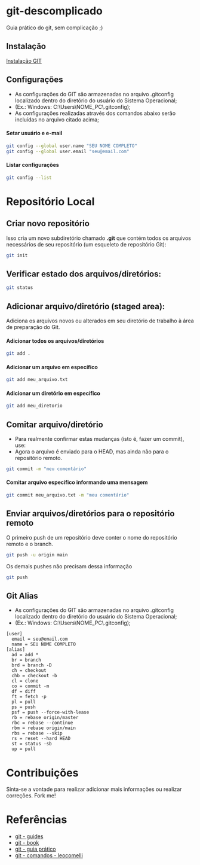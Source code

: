 # git-descomplicado

Guia prático do git, sem complicação ;)

## Instalação

[Instalação GIT](https://emalherbi.github.io/aulas/programacao-web/aula-7-git/#/13)

## Configurações

- As configurações do GIT são armazenadas no arquivo .gitconfig localizado dentro do diretório do usuário do Sistema Operacional; 
- (Ex.: Windows: C:\\Users\\NOME_PC\\.gitconfig);
- As configurações realizadas através dos comandos abaixo serão incluídas no arquivo citado acima;

#### Setar usuário e e-mail

```sh
git config --global user.name "SEU NOME COMPLETO"
git config --global user.email "seu@email.com"
```

#### Listar configurações

```sh
git config --list
```

# Repositório Local

## Criar novo repositório

Isso cria um novo subdiretório chamado **.git** que contém todos os arquivos necessários de seu repositório (um esqueleto de repositório Git):

```sh
git init 
```

## Verificar estado dos arquivos/diretórios:

```sh
git status
```

## Adicionar arquivo/diretório (staged area):

Adiciona os arquivos novos ou alterados em seu diretório de trabalho à área de preparação do Git. 

#### Adicionar todos os arquivos/diretórios

```sh
git add .
```

#### Adicionar um arquivo em específico

```sh
git add meu_arquivo.txt
```

#### Adicionar um diretório em específico

```sh
git add meu_diretorio
```

## Comitar arquivo/diretório

- Para realmente confirmar estas mudanças (isto é, fazer um commit), use:
- Agora o arquivo é enviado para o HEAD, mas ainda não para o repositório remoto.

```sh
git commit -m "meu comentário"
```

#### Comitar arquivo específico informando uma mensagem

```sh
git commit meu_arquivo.txt -m "meu comentário"
```

## Enviar arquivos/diretórios para o repositório remoto

O primeiro push de um repositório deve conter o nome do repositório remoto e o branch.

```sh
git push -u origin main
```

Os demais pushes não precisam dessa informação

```sh
git push
```

## Git Alias

- As configurações do GIT são armazenadas no arquivo .gitconfig localizado dentro do diretório do usuário do Sistema Operacional; 
- (Ex.: Windows: C:\\Users\\NOME_PC\\.gitconfig);
 
```
[user]
  email = seu@email.com
  name = SEU NOME COMPLETO
[alias]
  ad = add *
  br = branch
  brd = branch -D
  ch = checkout
  chb = checkout -b
  cl = clone
  co = commit -m
  df = diff
  ft = fetch -p
  pl = pull
  ps = push
  psf = push --force-with-lease
  rb = rebase origin/master
  rbc = rebase --continue
  rbm = rebase origin/main
  rbs = rebase --skip
  rs = reset --hard HEAD
  st = status -sb
  up = pull
```

# Contribuições

Sinta-se a vontade para realizar adicionar mais informações ou realizar correções. Fork me!

# Referências

- [git - guides](https://github.com/git-guides/git-commit)
- [git - book](https://git-scm.com/book/pt-br/v2/Fundamentos-de-Git-Obtendo-um-Reposit%C3%B3rio-Git)
- [git - guia prático](http://rogerdudler.github.io/git-guide/index.pt_BR.html)
- [git - comandos - leocomelli](https://gist.github.com/leocomelli/2545add34e4fec21ec16)



